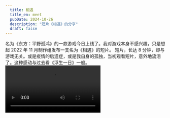 ```yaml
---
  title: 相遇
  title_en: meet
  pubDate: 2024-10-26  
  description: "短片《相遇》的分享"  
  draft: false  
---
```


名为《东方：平野孤鸿》的一款游戏今日上线了。我对游戏本身不感兴趣，只是想起 2022 年 11 月制作组发布一支名为《相遇》的短片。
短片，长达 8 分钟，却与游戏无关。或是疫情的后遗症，或是我自身的孤独，当初观看短片，意外地流泪了。这种感动与过去看《浮生一日》一般。
<video src="[本地视频路径](https://youtu.be/FuB8ccrbDwo?si=3hPi0afrZK3TXhnK)"></video>
